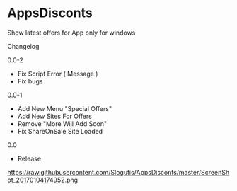 # AppsDisconts
Show latest offers for App only for windows

Changelog

0.0-2
- Fix Script Error ( Message )
- Fix bugs




0.0-1

- Add New Menu "Special Offers"
- Add New Sites For Offers
- Remove "More Will Add Soon"
- Fix ShareOnSale Site Loaded




0.0 

- Release



https://raw.githubusercontent.com/Slogutis/AppsDisconts/master/ScreenShot_20170104174952.png
